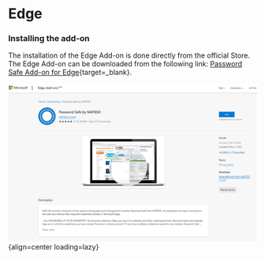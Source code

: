 # Edge

### Installing the add-on

The installation of the Edge Add-on is done directly from the official Store.
The Edge Add-on can be downloaded from the following link:
[Password Safe Add-on for Edge](https://microsoftedge.microsoft.com/addons/detail/ahdfobpkkckhdhbmnpjehdkepaddfhek){target=_blank}.

![Image title](/assets/en/edge_addon/store_edge_addon.png){align=center loading=lazy}
